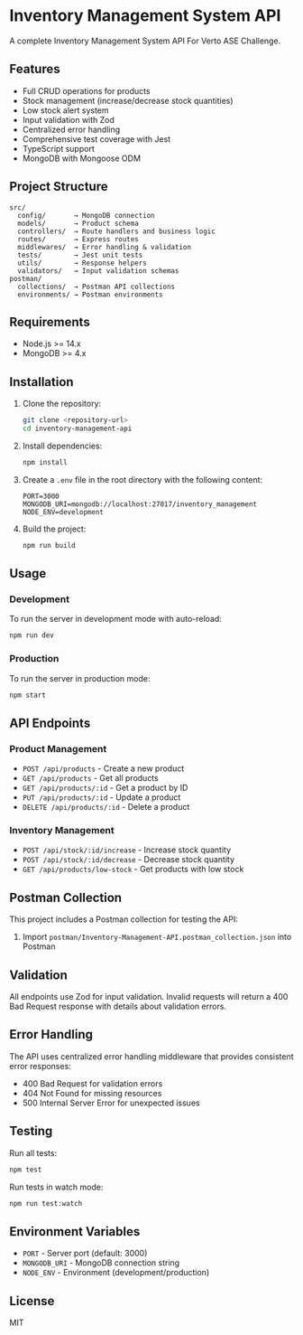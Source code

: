 # Inventory Management System API

A complete Inventory Management System API For Verto ASE Challenge.

## Features

- Full CRUD operations for products
- Stock management (increase/decrease stock quantities)
- Low stock alert system
- Input validation with Zod
- Centralized error handling
- Comprehensive test coverage with Jest
- TypeScript support
- MongoDB with Mongoose ODM

## Project Structure

```
src/
  config/       → MongoDB connection
  models/       → Product schema
  controllers/  → Route handlers and business logic
  routes/       → Express routes
  middlewares/  → Error handling & validation
  tests/        → Jest unit tests
  utils/        → Response helpers
  validators/   → Input validation schemas
postman/
  collections/  → Postman API collections
  environments/ → Postman environments
```

## Requirements

- Node.js >= 14.x
- MongoDB >= 4.x

## Installation

1. Clone the repository:
   ```bash
   git clone <repository-url>
   cd inventory-management-api
   ```

2. Install dependencies:
   ```bash
   npm install
   ```

3. Create a `.env` file in the root directory with the following content:
   ```env
   PORT=3000
   MONGODB_URI=mongodb://localhost:27017/inventory_management
   NODE_ENV=development
   ```

4. Build the project:
   ```bash
   npm run build
   ```

## Usage

### Development

To run the server in development mode with auto-reload:
```bash
npm run dev
```

### Production

To run the server in production mode:
```bash
npm start
```

## API Endpoints

### Product Management

- `POST /api/products` - Create a new product
- `GET /api/products` - Get all products
- `GET /api/products/:id` - Get a product by ID
- `PUT /api/products/:id` - Update a product
- `DELETE /api/products/:id` - Delete a product

### Inventory Management

- `POST /api/stock/:id/increase` - Increase stock quantity
- `POST /api/stock/:id/decrease` - Decrease stock quantity
- `GET /api/products/low-stock` - Get products with low stock

## Postman Collection

This project includes a Postman collection for testing the API:

1. Import `postman/Inventory-Management-API.postman_collection.json` into Postman


## Validation

All endpoints use Zod for input validation. Invalid requests will return a 400 Bad Request response with details about validation errors.

## Error Handling

The API uses centralized error handling middleware that provides consistent error responses:
- 400 Bad Request for validation errors
- 404 Not Found for missing resources
- 500 Internal Server Error for unexpected issues

## Testing

Run all tests:
```bash
npm test
```

Run tests in watch mode:
```bash
npm run test:watch
```

## Environment Variables

- `PORT` - Server port (default: 3000)
- `MONGODB_URI` - MongoDB connection string
- `NODE_ENV` - Environment (development/production)

## License

MIT